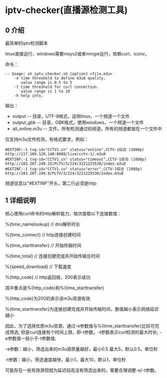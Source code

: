 # iptv-checker(直播源检测工具)
## 0 介绍
最简单的iptv检测脚本

linux直接运行，windows需要msys2或者mingw运行，依赖curl、iconv。

命令：
```
-- Usage: sh iptv-checker.sh [option] <file.m3u>
    -e time threshold to define m3u8 quality.
       value range is 0.5 to 5
    -t time threshold for curl connection.
       value range is 1 to 10
    -h help info.
```
输出：
  * output -- 目录，UTF-8格式，适用linux，一个频道一个文件
  * output_gbk -- 目录，GBK格式，使用windows，一个频道一个文件
  * all_online.m3u -- 文件，所有检测通过的频道，所有的频道都放在一个文件中

仅支持m3u文件检测，有格式要求，例如：
```
#EXTINF:-1 tvg-id="CCTV1.cn" status="online",CCTV-1综合 (1080p)
http://117.169.120.140:8080/live/cctv-1/.m3u8
#EXTINF:-1 tvg-id="CCTV1.cn" status="timeout",CCTV-1综合 (1080p)
http://183.207.249.15/PLTV/3/224/3221225530/index.m3u8
#EXTINF:-1 tvg-id="CCTV1.cn" status="error",CCTV-1综合 (1080p)
http://183.207.249.9/PLTV/3/224/3221225530/index.m3u8
```
频道信息以"#EXTINF"开头，第二行必须是http

## 1 详细说明

核心使用curl命令的http解析能力，依次提取以下连接数值：

%{time_namelookup}	// dns解析时长

%{time_connect}		// http连接创建时间

%{time_starttransfer}	// 开始传输时间

%{time_total}		// 连接创建完成并开始传输总时间

%{speed_download}	// 下载速度

%{http_code}	// http返回值，200表示成功



其中重点是%{http_code}和%{time_starttransfer}

%{http_code}为200的表示该m3u资源有效

%{time_starttransfer}为连接创建完成并开始传输时间，数值越小表示网络延迟越小



因此，为了选择优质m3u资源，通过-e参数值与%{time_starttransfer}比较可完成筛选; 但是curl连接有个时间上限，即-t参数，-t参数表示curl检测的最大时长; -e参数值一般小于-t参数值;



-e参数：越小，筛选出来的m3u源质量越好，最小0.5 最大5，默认0.5，单位秒

-t参数：越小，筛选速度越快，最小1，最大10，默认1，单位秒



可能存在一些有效源但因为延迟较高没有筛选出来的，需要合理调整-e/-t参数。
